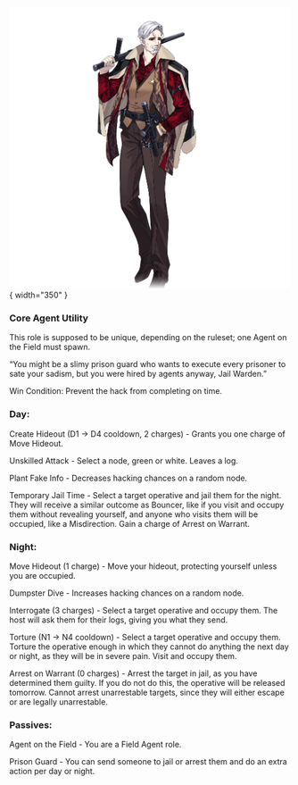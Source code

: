 ![jailwarden.png](Images/jailwarden.png){ width="350" }

### **Core Agent Utility**

This role is supposed to be unique, depending on the ruleset; one Agent on the Field must spawn.

“You might be a slimy prison guard who wants to execute every prisoner to sate your sadism, but you were hired by agents anyway, Jail Warden.”

Win Condition: Prevent the hack from completing on time.

### **Day:**

Create Hideout (D1 -> D4 cooldown, 2 charges) - Grants you one charge of Move Hideout.

Unskilled Attack - Select a node, green or white. Leaves a log.

Plant Fake Info - Decreases hacking chances on a random node.

Temporary Jail Time - Select a target operative and jail them for the night. They will receive a similar outcome as Bouncer, like if you visit and occupy them without revealing yourself, and anyone who visits them will be occupied, like a Misdirection. Gain a charge of Arrest on Warrant.

### **Night:**

Move Hideout (1 charge) - Move your hideout, protecting yourself unless you are occupied.

Dumpster Dive - Increases hacking chances on a random node.

Interrogate (3 charges) - Select a target operative and occupy them. The host will ask them for their logs, giving you what they send.

Torture (N1 -> N4 cooldown) - Select a target operative and occupy them. Torture the operative enough in which they cannot do anything the next day or night, as they will be in severe pain. Visit and occupy them.

Arrest on Warrant (0 charges) - Arrest the target in jail, as you have determined them guilty. If you do not do this, the operative will be released tomorrow. Cannot arrest unarrestable targets, since they will either escape or are legally unarrestable.

### **Passives:**

Agent on the Field - You are a Field Agent role.

Prison Guard - You can send someone to jail or arrest them and do an extra action per day or night.
